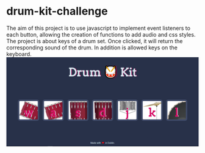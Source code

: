 # drum-kit-challenge
The aim of this project is to use javascript to implement event listeners to each button, allowing the creation of functions to add audio and css styles.
The project is about keys of a drum set. Once clicked, it will return the corresponding sound of the drum. In addition is allowed keys on the keyboard.
![alt-text](https://github.com/amandabrelaz/drum-kit-challenge/blob/master/drum-kit-image.png)
